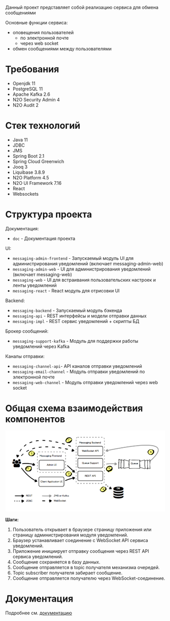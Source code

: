 Данный проект представляет собой реализацию сервиса для обмена сообщениями

Основные функции сервиса:
- оповещения пользователей
  * по электронной почте
  * через web socket
- обмен сообщениями между пользователями

# Требования
- Openjdk 11
- PostgreSQL 11
- Apache Kafka 2.6
- N2O Security Admin 4
- N2O Audit 2

# Стек технологий
- Java 11
- JDBC
- JMS
- Spring Boot 2.1
- Spring Cloud Greenwich
- Jooq 3
- Liquibase 3.8.9
- N2O Platform 4.5
- N2O UI Framework 7.16
- React
- Websockets

# Структура проекта
Документация:
- `doc` - Документация проекта

UI:
- `messaging-admin-frontend` - Запускаемый модуль UI для администрирования уведомлений (включает messaging-admin-web)
- `messaging-admin-web` - UI для администрирования уведомлений (включает messaging-web)
- `messaging-web` - UI для встраивания пользовательских настроек и ленты уведомлений
- `messaging-react` - React модуль для отрисовки UI

Backend:
- `messaging-backend` - Запускаемый модуль бэкенда
- `messaging-api` - REST интерфейсы и модели отправки данных
- `messaging-impl` - REST сервис уведомлений + скрипты БД

Брокер сообщений:
- `messaging-support-kafka` - Модуль для поддержки работы уведомлений через Kafka
  
Каналы отправки:
- `messaging-channel-api`- API каналов отправки уведомлений
- `messaging-email-channel` - Модуль отправки уведомлений по электронной почте
- `messaging-web-channel` - Модуль отправки уведомлений через web socket

# Общая схема взаимодействия компонентов
![Схема](doc/scheme.png)

**Шаги:**
1. Пользователь открывает в браузере страницу приложения или страницу администрирования модуля уведомлений.
2. Браузер устанавливает соединение с WebSocket API сервиса уведомлений.
3. Приложение инициирует отправку сообщения через REST API сервиса уведомлений.
4. Сообщение сохраняется в базу данных.
5. Сообщение отправляется в topic получателя механизма очередей.
6. Topic subscriber получателя забирает сообщение.
7. Сообщение отправляется получателю через WebSocket-соединение.

# Документация
Подробнее см. [документацию](doc/Index.md)
